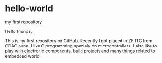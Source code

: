 # hello-world
my first repository

Hello friends,

This is my first repository on GitHub. Recently I got placed in ZF ITC from CDAC pune. 
I like C programming specialy on microcontrollers.
I also like to play with electronic components, build projects and many things related to embedded world.